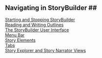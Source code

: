 ## Navigating in StoryBuilder ## <br/>
[Starting and Stopping StoryBuilder](Starting_and_Stopping_StoryBuilder.md) <br/>
[Reading and Writing Outlines](Reading_and_Writing_Outlines.md) <br/>
[The StoryBuilder User Interface](The_StoryBuilder_User_Interface.md) <br/>
[Menu Bar](Menu_Bar.md) <br/>
[Story Elements](Story_Elements.md) <br/>
[Tabs](Tabs.md) <br/>
[Story Explorer and Story Narrator Views](Story_Explorer_and_Story_Narrator_Views.md) <br/>
